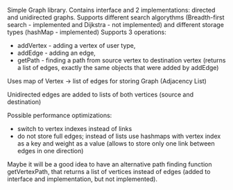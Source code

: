 Simple Graph library.
Contains interface and 2 implementations: directed and unidirected graphs.
Supports different search algorythms (Breadth-first search - implemented and Dijkstra - not implemented)
and different storage types (hashMap - implemented)
Supports 3 operations:
 * addVertex - adding a vertex of user type, 
 * addEdge - adding an edge,
 * getPath - finding a path from source vertex to destination vertex (returns a list of edges, exactly the same objects that were added by addEdge)

Uses map of Vertex -> list of edges for storing Graph (Adjacency List)

Unidirected edges are added to lists of both vertices (source and destination)

Possible performance optimizations:
* switch to vertex indexes instead of links
* do not store full edges; instead of lists use hashmaps with vertex index as a key and weight as a value (allows to store only one link between edges in one direction)

Maybe it will be a good idea to have an alternative path finding function getVertexPath, that returns a list of vertices instead of edges (added to interface and implementation, but not implemented).

